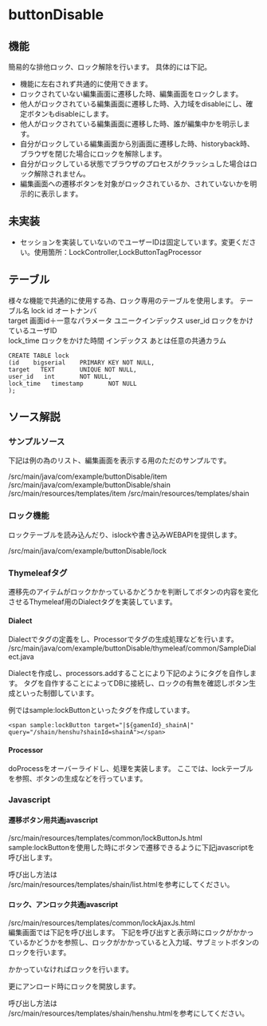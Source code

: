 # buttonDisable
## 機能
簡易的な排他ロック、ロック解除を行います。
具体的には下記。
- 機能に左右されず共通的に使用できます。
- ロックされていない編集画面に遷移した時、編集画面をロックします。
- 他人がロックされている編集画面に遷移した時、入力域をdisableにし、確定ボタンもdisableにします。
- 他人がロックされている編集画面に遷移した時、誰が編集中かを明示します。
- 自分がロックしている編集画面から別画面に遷移した時、historyback時、ブラウザを閉じた場合にロックを解除します。
- 自分がロックしている状態でブラウザのプロセスがクラッシュした場合はロック解除されません。
- 編集画面への遷移ボタンを対象がロックされているか、されていないかを明示的に表示します。
## 未実装
- セッションを実装していないのでユーザーIDは固定しています。変更ください。使用箇所：LockController,LockButtonTagProcessor
## テーブル
様々な機能で共通的に使用する為、ロック専用のテーブルを使用します。
テーブル名 lock
id オートナンバ			
target 画面id＋一意なパラメータ ユニークインデックス
user_id ロックをかけているユーザID			
lock_time ロックをかけた時間 インデックス
あとは任意の共通カラム		

```
CREATE TABLE lock
(id    bigserial    PRIMARY KEY NOT NULL,
target   TEXT       UNIQUE NOT NULL,
user_id   int       NOT NULL,
lock_time   timestamp       NOT NULL
);
```

## ソース解説
### サンプルソース
下記は例の為のリスト、編集画面を表示する用のただのサンプルです。

/src/main/java/com/example/buttonDisable/item
/src/main/java/com/example/buttonDisable/shain
/src/main/resources/templates/item
/src/main/resources/templates/shain
### ロック機能
ロックテーブルを読み込んだり、islockや書き込みWEBAPIを提供します。

/src/main/java/com/example/buttonDisable/lock
### Thymeleafタグ
遷移先のアイテムがロックかかっているかどうかを判断してボタンの内容を変化させるThymeleaf用のDialectタグを実装しています。
#### Dialect
Dialectでタグの定義をし、Processorでタグの生成処理などを行います。
/src/main/java/com/example/buttonDisable/thymeleaf/common/SampleDialect.java

Dialectを作成し、processors.addすることにより下記のようにタグを自作します。
タグを自作することによってDBに接続し、ロックの有無を確認しボタン生成といった制御しています。

例ではsample:lockButtonといったタグを作成しています。
```
<span sample:lockButton target="|${gamenId}_shainA|" query="/shain/henshu?shainId=shainA"></span>
```
#### Processor
doProcessをオーバーライドし、処理を実装します。
ここでは、lockテーブルを参照、ボタンの生成などを行っています。
### Javascript
#### 遷移ボタン用共通javascript
/src/main/resources/templates/common/lockButtonJs.html<br>
sample:lockButtonを使用した時にボタンで遷移できるように下記javascriptを呼び出します。

呼び出し方法は<br>
/src/main/resources/templates/shain/list.htmlを参考にしてください。
#### ロック、アンロック共通javascript
/src/main/resources/templates/common/lockAjaxJs.html<br>
編集画面では下記を呼び出します。
下記を呼び出すと表示時にロックがかかっているかどうかを参照し、ロックがかかっていると入力域、サブミットボタンのロックを行います。

かかっていなければロックを行います。

更にアンロード時にロックを開放します。

呼び出し方法は<br>
/src/main/resources/templates/shain/henshu.htmlを参考にしてください。
